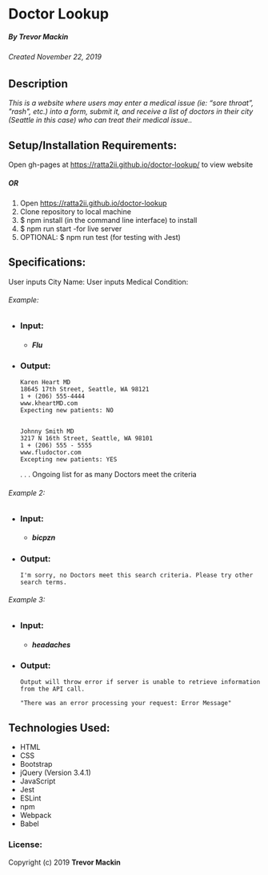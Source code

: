 # Doctor Lookup
##### By Trevor Mackin
###### Created November 22, 2019

## Description

_This is a website where users may enter a medical issue (ie: “sore throat”, "rash", etc.) into a form, submit it, and receive a list of doctors in their city (Seattle in this case) who can treat their medical issue.._

## Setup/Installation Requirements:

Open gh-pages at https://ratta2ii.github.io/doctor-lookup/ to view website
##### OR
1. Open https://ratta2ii.github.io/doctor-lookup
2. Clone repository to local machine
3. $ npm install  (in the command line interface) to install
4. $ npm run start -for live server
5. OPTIONAL:  $ npm run test (for testing with Jest)


## Specifications:

User inputs City Name:
User inputs Medical Condition:
###### Example:

* ### Input:  
    * ##### Flu
* ### Output:


      Karen Heart MD
      18645 17th Street, Seattle, WA 98121
      1 + (206) 555-4444
      www.kheartMD.com
      Expecting new patients: NO


      Johnny Smith MD
      3217 N 16th Street, Seattle, WA 98101
      1 + (206) 555 - 5555
      www.fludoctor.com
      Excepting new patients: YES

    . . . Ongoing list for as many Doctors meet the criteria


 ###### Example 2:   
* ### Input:  
    * ##### bicpzn
* ### Output:


      I'm sorry, no Doctors meet this search criteria. Please try other search terms.


 ###### Example 3:

* ### Input:  
    * ##### headaches
* ### Output:


      Output will throw error if server is unable to retrieve information from the API call.
      
      "There was an error processing your request: Error Message"

## Technologies Used:

* HTML
* CSS
* Bootstrap
* jQuery (Version 3.4.1)
* JavaScript
* Jest
* ESLint
* npm
* Webpack
* Babel

### License:

Copyright (c) 2019 **Trevor Mackin**
